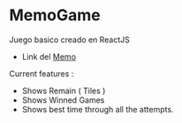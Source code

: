 # MemoGame

Juego basico creado en ReactJS

- Link del [Memo](https://memo-game-virid.vercel.app/)

Current features : 
- Shows Remain ( Tiles )
- Shows Winned Games
- Shows best time through all the attempts.
